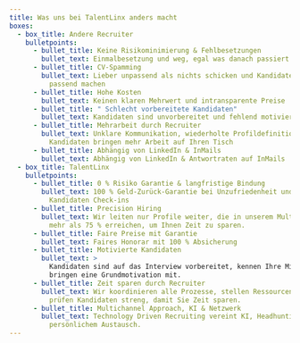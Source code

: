 ```yaml
---
title: Was uns bei TalentLinx anders macht
boxes:
  - box_title: Andere Recruiter
    bulletpoints:
      - bullet_title: Keine Risikominimierung & Fehlbesetzungen
        bullet_text: Einmalbesetzung und weg, egal was danach passiert
      - bullet_title: CV-Spamming
        bullet_text: Lieber unpassend als nichts schicken und Kandidaten im Prozess
          passend machen
      - bullet_title: Hohe Kosten
        bullet_text: Keinen klaren Mehrwert und intransparente Preise
      - bullet_title: " Schlecht vorbereitete Kandidaten"
        bullet_text: Kandidaten sind unvorbereitet und fehlend motiviert
      - bullet_title: Mehrarbeit durch Recruiter
        bullet_text: Unklare Kommunikation, wiederholte Profildefinition und unpassende
          Kandidaten bringen mehr Arbeit auf Ihren Tisch
      - bullet_title: Abhängig von LinkedIn & InMails
        bullet_text: Abhängig von LinkedIn & Antwortraten auf InMails
  - box_title: TalentLinx
    bulletpoints:
      - bullet_title: 0 % Risiko Garantie & langfristige Bindung
        bullet_text: 100 % Geld-Zurück-Garantie bei Unzufriedenheit und regelmäßige
          Kandidaten Check-ins
      - bullet_title: Precision Hiring
        bullet_text: Wir leiten nur Profile weiter, die in unserem Multi-Scoring-Modell
          mehr als 75 % erreichen, um Ihnen Zeit zu sparen.
      - bullet_title: Faire Preise mit Garantie
        bullet_text: Faires Honorar mit 100 % Absicherung
      - bullet_title: Motivierte Kandidaten
        bullet_text: >
          Kandidaten sind auf das Interview vorbereitet, kennen Ihre Mission und
          bringen eine Grundmotivation mit. 
      - bullet_title: Zeit sparen durch Recruiter
        bullet_text: Wir koordinieren alle Prozesse, stellen Ressourcen bereit und
          prüfen Kandidaten streng, damit Sie Zeit sparen.
      - bullet_title: Multichannel Approach, KI & Netzwerk
        bullet_text: Technology Driven Recruiting vereint KI, Headhunting-Expertise und
          persönlichem Austausch.
---
```

